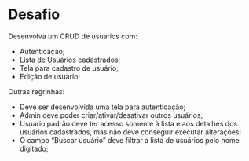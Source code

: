 # Desafio

Desenvolva um CRUD de usuarios com:
- Autenticação;
- Lista de Usuários cadastrados;
- Tela para cadastro de usuário;
- Edição de usuário;

Outras regrinhas:
- Deve ser desenvolvida uma tela para autenticação;
- Admin deve poder criar/ativar/desativar outros usuários;
- Usuário padrão deve ter acesso somente à lista e aos detalhes dos usuários cadastrados, mas não deve conseguir executar alterações;
- O campo “Buscar usuário” deve filtrar a lista de usuários pelo nome digitado;

